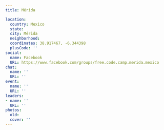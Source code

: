 ```yaml
---
title: Mérida

location:
  country: Mexico
  state: 
  city: Mérida
  neighborhood: 
  coordinates: 38.917467, -6.344398
  plusCode: ''
social:
  name: Facebook
  URL: https://www.facebook.com/groups/free.code.camp.merida.mexico
chat:
  name: ''
  URL: ''
event:
  name: ''
  URL: ''
leaders:
- name: ''
  URL: ''
photos:
  old: 
  cover: ''
---
```

